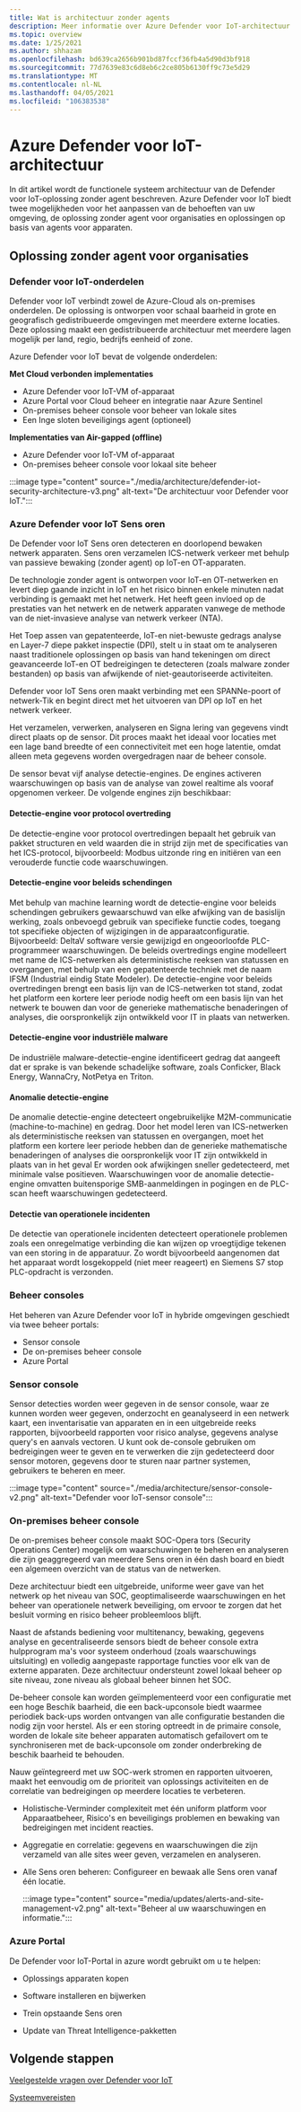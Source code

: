 ```yaml
---
title: Wat is architectuur zonder agents
description: Meer informatie over Azure Defender voor IoT-architectuur zonder agents en informatie stroom.
ms.topic: overview
ms.date: 1/25/2021
ms.author: shhazam
ms.openlocfilehash: bd639ca2656b901bd87fccf36fb4a5d90d3bf918
ms.sourcegitcommit: 77d7639e83c6d8eb6c2ce805b6130ff9c73e5d29
ms.translationtype: MT
ms.contentlocale: nl-NL
ms.lasthandoff: 04/05/2021
ms.locfileid: "106383538"
---
```

# <a name="azure-defender-for-iot-architecture"></a>Azure Defender voor IoT-architectuur

In dit artikel wordt de functionele systeem architectuur van de Defender voor IoT-oplossing zonder agent beschreven. Azure Defender voor IoT biedt twee mogelijkheden voor het aanpassen van de behoeften van uw omgeving, de oplossing zonder agent voor organisaties en oplossingen op basis van agents voor apparaten.

## <a name="agentless-solution-for-organizations"></a>Oplossing zonder agent voor organisaties
### <a name="defender-for-iot-components"></a>Defender voor IoT-onderdelen

Defender voor IoT verbindt zowel de Azure-Cloud als on-premises onderdelen. De oplossing is ontworpen voor schaal baarheid in grote en geografisch gedistribueerde omgevingen met meerdere externe locaties. Deze oplossing maakt een gedistribueerde architectuur met meerdere lagen mogelijk per land, regio, bedrijfs eenheid of zone. 

Azure Defender voor IoT bevat de volgende onderdelen: 

**Met Cloud verbonden implementaties**

- Azure Defender voor IoT-VM of-apparaat
- Azure Portal voor Cloud beheer en integratie naar Azure Sentinel
- On-premises beheer console voor beheer van lokale sites
- Een Inge sloten beveiligings agent (optioneel)

**Implementaties van Air-gapped (offline)**

- Azure Defender voor IoT-VM of-apparaat
- On-premises beheer console voor lokaal site beheer

:::image type="content" source="./media/architecture/defender-iot-security-architecture-v3.png" alt-text="De architectuur voor Defender voor IoT.":::

### <a name="azure-defender-for-iot-sensors"></a>Azure Defender voor IoT Sens oren

De Defender voor IoT Sens oren detecteren en doorlopend bewaken netwerk apparaten. Sens oren verzamelen ICS-netwerk verkeer met behulp van passieve bewaking (zonder agent) op IoT-en OT-apparaten. 
 
De technologie zonder agent is ontworpen voor IoT-en OT-netwerken en levert diep gaande inzicht in IoT en het risico binnen enkele minuten nadat verbinding is gemaakt met het netwerk. Het heeft geen invloed op de prestaties van het netwerk en de netwerk apparaten vanwege de methode van de niet-invasieve analyse van netwerk verkeer (NTA). 
 
Het Toep assen van gepatenteerde, IoT-en niet-bewuste gedrags analyse en Layer-7 diepe pakket inspectie (DPI), stelt u in staat om te analyseren naast traditionele oplossingen op basis van hand tekeningen om direct geavanceerde IoT-en OT bedreigingen te detecteren (zoals malware zonder bestanden) op basis van afwijkende of niet-geautoriseerde activiteiten. 
  
Defender voor IoT Sens oren maakt verbinding met een SPANNe-poort of netwerk-Tik en begint direct met het uitvoeren van DPI op IoT en het netwerk verkeer. 
 
Het verzamelen, verwerken, analyseren en Signa lering van gegevens vindt direct plaats op de sensor. Dit proces maakt het ideaal voor locaties met een lage band breedte of een connectiviteit met een hoge latentie, omdat alleen meta gegevens worden overgedragen naar de beheer console.

De sensor bevat vijf analyse detectie-engines. De engines activeren waarschuwingen op basis van de analyse van zowel realtime als vooraf opgenomen verkeer. De volgende engines zijn beschikbaar: 

#### <a name="protocol-violation-detection-engine"></a>Detectie-engine voor protocol overtreding
De detectie-engine voor protocol overtredingen bepaalt het gebruik van pakket structuren en veld waarden die in strijd zijn met de specificaties van het ICS-protocol, bijvoorbeeld: Modbus uitzonde ring en initiëren van een verouderde functie code waarschuwingen.

#### <a name="policy-violation-detection-engine"></a>Detectie-engine voor beleids schendingen
Met behulp van machine learning wordt de detectie-engine voor beleids schendingen gebruikers gewaarschuwd van elke afwijking van de basislijn werking, zoals onbevoegd gebruik van specifieke functie codes, toegang tot specifieke objecten of wijzigingen in de apparaatconfiguratie. Bijvoorbeeld: DeltaV software versie gewijzigd en ongeoorloofde PLC-programmeer waarschuwingen. De beleids overtredings engine modelleert met name de ICS-netwerken als deterministische reeksen van statussen en overgangen, met behulp van een gepatenteerde techniek met de naam IFSM (Industrial eindig State Modeler). De detectie-engine voor beleids overtredingen brengt een basis lijn van de ICS-netwerken tot stand, zodat het platform een kortere leer periode nodig heeft om een basis lijn van het netwerk te bouwen dan voor de generieke mathematische benaderingen of analyses, die oorspronkelijk zijn ontwikkeld voor IT in plaats van netwerken.

#### <a name="industrial-malware-detection-engine"></a>Detectie-engine voor industriële malware
De industriële malware-detectie-engine identificeert gedrag dat aangeeft dat er sprake is van bekende schadelijke software, zoals Conficker, Black Energy, WannaCry, NotPetya en Triton. 

#### <a name="anomaly-detection-engine"></a>Anomalie detectie-engine
De anomalie detectie-engine detecteert ongebruikelijke M2M-communicatie (machine-to-machine) en gedrag. Door het model leren van ICS-netwerken als deterministische reeksen van statussen en overgangen, moet het platform een kortere leer periode hebben dan de generieke mathematische benaderingen of analyses die oorspronkelijk voor IT zijn ontwikkeld in plaats van in het geval Er worden ook afwijkingen sneller gedetecteerd, met minimale valse positieven. Waarschuwingen voor de anomalie detectie-engine omvatten buitensporige SMB-aanmeldingen in pogingen en de PLC-scan heeft waarschuwingen gedetecteerd.

#### <a name="operational-incident-detection"></a>Detectie van operationele incidenten
De detectie van operationele incidenten detecteert operationele problemen zoals een onregelmatige verbinding die kan wijzen op vroegtijdige tekenen van een storing in de apparatuur. Zo wordt bijvoorbeeld aangenomen dat het apparaat wordt losgekoppeld (niet meer reageert) en Siemens S7 stop PLC-opdracht is verzonden.

### <a name="management-consoles"></a>Beheer consoles
Het beheren van Azure Defender voor IoT in hybride omgevingen geschiedt via twee beheer portals: 
- Sensor console
- De on-premises beheer console
- Azure Portal

### <a name="sensor-console"></a>Sensor console
Sensor detecties worden weer gegeven in de sensor console, waar ze kunnen worden weer gegeven, onderzocht en geanalyseerd in een netwerk kaart, een inventarisatie van apparaten en in een uitgebreide reeks rapporten, bijvoorbeeld rapporten voor risico analyse, gegevens analyse query's en aanvals vectoren. U kunt ook de-console gebruiken om bedreigingen weer te geven en te verwerken die zijn gedetecteerd door sensor motoren, gegevens door te sturen naar partner systemen, gebruikers te beheren en meer.

:::image type="content" source="./media/architecture/sensor-console-v2.png" alt-text="Defender voor IoT-sensor console":::

### <a name="on-premises-management-console"></a>On-premises beheer console
De on-premises beheer console maakt SOC-Opera tors (Security Operations Center) mogelijk om waarschuwingen te beheren en analyseren die zijn geaggregeerd van meerdere Sens oren in één dash board en biedt een algemeen overzicht van de status van de netwerken.

Deze architectuur biedt een uitgebreide, uniforme weer gave van het netwerk op het niveau van SOC, geoptimaliseerde waarschuwingen en het beheer van operationele netwerk beveiliging, om ervoor te zorgen dat het besluit vorming en risico beheer probleemloos blijft.

Naast de afstands bediening voor multitenancy, bewaking, gegevens analyse en gecentraliseerde sensors biedt de beheer console extra hulpprogram ma's voor systeem onderhoud (zoals waarschuwings uitsluiting) en volledig aangepaste rapportage functies voor elk van de externe apparaten. Deze architectuur ondersteunt zowel lokaal beheer op site niveau, zone niveau als globaal beheer binnen het SOC.

De-beheer console kan worden geïmplementeerd voor een configuratie met een hoge Beschik baarheid, die een back-upconsole biedt waarmee periodiek back-ups worden ontvangen van alle configuratie bestanden die nodig zijn voor herstel. Als er een storing optreedt in de primaire console, worden de lokale site beheer apparaten automatisch gefailovert om te synchroniseren met de back-upconsole om zonder onderbreking de beschik baarheid te behouden.

Nauw geïntegreerd met uw SOC-werk stromen en rapporten uitvoeren, maakt het eenvoudig om de prioriteit van oplossings activiteiten en de correlatie van bedreigingen op meerdere locaties te verbeteren.

- Holistische-Verminder complexiteit met één uniform platform voor Apparaatbeheer, Risico's en beveiligings problemen en bewaking van bedreigingen met incident reacties.

- Aggregatie en correlatie: gegevens en waarschuwingen die zijn verzameld van alle sites weer geven, verzamelen en analyseren.

- Alle Sens oren beheren: Configureer en bewaak alle Sens oren vanaf één locatie.

   :::image type="content" source="media/updates/alerts-and-site-management-v2.png" alt-text="Beheer al uw waarschuwingen en informatie.":::

### <a name="azure-portal"></a>Azure Portal

De Defender voor IoT-Portal in azure wordt gebruikt om u te helpen:

- Oplossings apparaten kopen

- Software installeren en bijwerken

- Trein opstaande Sens oren

- Update van Threat Intelligence-pakketten

## <a name="next-steps"></a>Volgende stappen

[Veelgestelde vragen over Defender voor IoT](resources-frequently-asked-questions.md)

[Systeemvereisten](quickstart-system-prerequisites.md)
